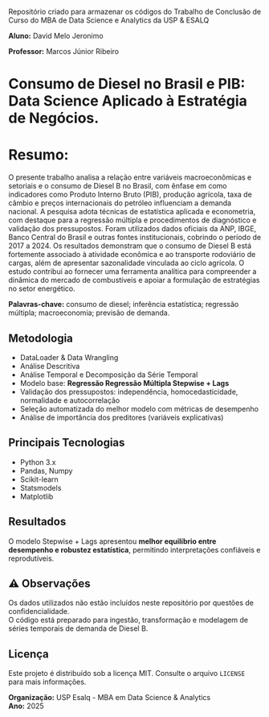 Repositório criado para armazenar os códigos do Trabalho de Conclusão de Curso do MBA de Data Science e Analytics da USP & ESALQ

**Aluno:** David Melo Jeronimo

**Professor:** Marcos Júnior Ribeiro

# Consumo de Diesel no Brasil e PIB: Data Science Aplicado à Estratégia de Negócios.

# Resumo:
O presente trabalho analisa a relação entre variáveis macroeconômicas e setoriais e o consumo de Diesel B no Brasil, com ênfase em como indicadores como Produto Interno Bruto (PIB), produção agrícola, taxa de câmbio e preços internacionais do petróleo influenciam a demanda nacional. A pesquisa adota técnicas de estatística aplicada e econometria, com destaque para a regressão múltipla e procedimentos de diagnóstico e validação dos pressupostos. Foram utilizados dados oficiais da ANP, IBGE, Banco Central do Brasil e outras fontes institucionais, cobrindo o período de 2017 a 2024. Os resultados demonstram que o consumo de Diesel B está fortemente associado à atividade econômica e ao transporte rodoviário de cargas, além de apresentar sazonalidade vinculada ao ciclo agrícola. O estudo contribui ao fornecer uma ferramenta analítica para compreender a dinâmica do mercado de combustíveis e apoiar a formulação de estratégias no setor energético.

**Palavras-chave:** consumo de diesel; inferência estatística; regressão múltipla; macroeconomia; previsão de demanda.

## Metodologia
- DataLoader & Data Wrangling
- Análise Descritiva
- Análise Temporal e Decomposição da Série Temporal
- Modelo base: **Regressão Regressão Múltipla Stepwise + Lags**
- Validação dos pressupostos: independência, homocedasticidade, normalidade e autocorrelação
- Seleção automatizada do melhor modelo com métricas de desempenho
- Análise de importância dos preditores (variáveis explicativas)

## Principais Tecnologias
- Python 3.x  
- Pandas, Numpy  
- Scikit-learn  
- Statsmodels  
- Matplotlib

## Resultados
O modelo Stepwise + Lags apresentou **melhor equilíbrio entre desempenho e robustez estatística**, permitindo interpretações confiáveis e reprodutíveis.

## ⚠️ Observações
Os dados utilizados não estão incluídos neste repositório por questões de confidencialidade.  
O código está preparado para ingestão, transformação e modelagem de séries temporais de demanda de Diesel B.

## Licença
Este projeto é distribuído sob a licença MIT. Consulte o arquivo `LICENSE` para mais informações.

**Organização:** USP Esalq - MBA em Data Science & Analytics  
**Ano:** 2025

